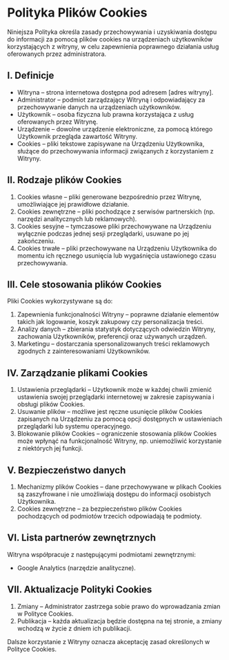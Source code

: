 # Polityka Plików Cookies
Niniejsza Polityka określa zasady przechowywania i uzyskiwania dostępu do informacji za pomocą plików cookies na urządzeniach użytkowników korzystających z witryny, w celu zapewnienia poprawnego działania usług oferowanych przez administratora.

## I. Definicje
- Witryna – strona internetowa dostępna pod adresem [adres witryny].
- Administrator – podmiot zarządzający Witryną i odpowiadający za przechowywanie danych na urządzeniach użytkowników.
- Użytkownik – osoba fizyczna lub prawna korzystająca z usług oferowanych przez Witrynę.
- Urządzenie – dowolne urządzenie elektroniczne, za pomocą którego Użytkownik przegląda zawartość Witryny.
- Cookies – pliki tekstowe zapisywane na Urządzeniu Użytkownika, służące do przechowywania informacji związanych z korzystaniem z Witryny.

## II. Rodzaje plików Cookies
1.	Cookies własne – pliki generowane bezpośrednio przez Witrynę, umożliwiające jej prawidłowe działanie.
2.	Cookies zewnętrzne – pliki pochodzące z serwisów partnerskich (np. narzędzi analitycznych lub reklamowych).
3.	Cookies sesyjne – tymczasowe pliki przechowywane na Urządzeniu wyłącznie podczas jednej sesji przeglądarki, usuwane po jej zakończeniu.
4.	Cookies trwałe – pliki przechowywane na Urządzeniu Użytkownika do momentu ich ręcznego usunięcia lub wygaśnięcia ustawionego czasu przechowywania.

## III. Cele stosowania plików Cookies
Pliki Cookies wykorzystywane są do:
1.	Zapewnienia funkcjonalności Witryny – poprawne działanie elementów takich jak logowanie, koszyk zakupowy czy personalizacja treści.
2.	Analizy danych – zbierania statystyk dotyczących odwiedzin Witryny, zachowania Użytkowników, preferencji oraz używanych urządzeń.
3.	Marketingu – dostarczania spersonalizowanych treści reklamowych zgodnych z zainteresowaniami Użytkowników.

## IV. Zarządzanie plikami Cookies
1.	Ustawienia przeglądarki – Użytkownik może w każdej chwili zmienić ustawienia swojej przeglądarki internetowej w zakresie zapisywania i obsługi plików Cookies.
2.	Usuwanie plików – możliwe jest ręczne usunięcie plików Cookies zapisanych na Urządzeniu za pomocą opcji dostępnych w ustawieniach przeglądarki lub systemu operacyjnego.
3.	Blokowanie plików Cookies – ograniczenie stosowania plików Cookies może wpłynąć na funkcjonalność Witryny, np. uniemożliwić korzystanie z niektórych jej funkcji.

## V. Bezpieczeństwo danych
1.	Mechanizmy plików Cookies – dane przechowywane w plikach Cookies są zaszyfrowane i nie umożliwiają dostępu do informacji osobistych Użytkownika.
2.	Cookies zewnętrzne – za bezpieczeństwo plików Cookies pochodzących od podmiotów trzecich odpowiadają te podmioty.

## VI. Lista partnerów zewnętrznych
Witryna współpracuje z następującymi podmiotami zewnętrznymi:
- Google Analytics (narzędzie analityczne).

## VII. Aktualizacje Polityki Cookies
1.	Zmiany – Administrator zastrzega sobie prawo do wprowadzania zmian w Polityce Cookies.
2.	Publikacja – każda aktualizacja będzie dostępna na tej stronie, a zmiany wchodzą w życie z dniem ich publikacji.

Dalsze korzystanie z Witryny oznacza akceptację zasad określonych w Polityce Cookies.
